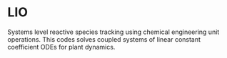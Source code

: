 # LIO
Systems level reactive species tracking using chemical engineering unit operations. This codes solves coupled systems of linear constant coefficient ODEs for plant dynamics. 
